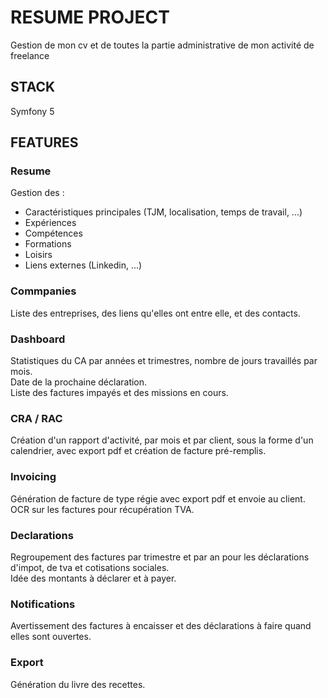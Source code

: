 # RESUME PROJECT

Gestion de mon cv et de toutes la partie administrative de mon activité de freelance  

## STACK

Symfony 5  

## FEATURES

### Resume

Gestion des :
- Caractéristiques principales (TJM, localisation, temps de travail, ...)
- Expériences
- Compétences
- Formations
- Loisirs
- Liens externes (Linkedin, ...)

### Commpanies

Liste des entreprises, des liens qu'elles ont entre elle, et des contacts.  

### Dashboard

Statistiques du CA par années et trimestres, nombre de jours travaillés par mois.  
Date de la prochaine déclaration.  
Liste des factures impayés et des missions en cours.  

### CRA / RAC

Création d'un rapport d'activité, par mois et par client, sous la forme d'un calendrier, avec export pdf et création de facture pré-remplis.  

### Invoicing

Génération de facture de type régie avec export pdf et envoie au client.  
OCR sur les factures pour récupération TVA.  

### Declarations

Regroupement des factures par trimestre et par an pour les déclarations d'impot, de tva et cotisations sociales.  
Idée des montants à déclarer et à payer.  

### Notifications

Avertissement des factures à encaisser et des déclarations à faire quand elles sont ouvertes.  

### Export

Génération du livre des recettes.  
